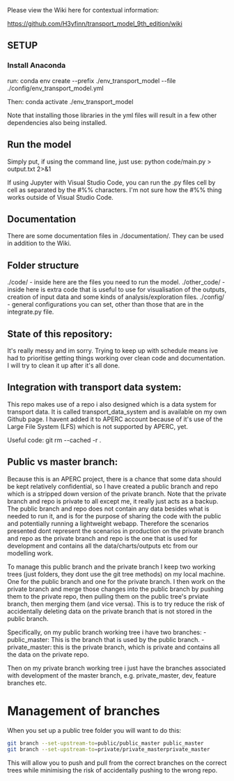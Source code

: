 Please view the Wiki here for contextual information:

https://github.com/H3yfinn/transport_model_9th_edition/wiki

## SETUP
### Install Anaconda
run:
conda env create --prefix ./env_transport_model --file ./config/env_transport_model.yml

Then:
conda activate ./env_transport_model

Note that installing those libraries in the yml files will result in a few other dependencies also being installed.

## Run the model
Simply put, if using the command line, just use:
python code/main.py > output.txt 2>&1

If using Jupyter with Visual Studio Code, you can run the .py files cell by cell as separated by the #%% characters. I'm not sure how the #%% thing works outside of Visual Studio Code.

## Documentation
There are some documentation files in ./documentation/. They can be used in addition to the Wiki.

## Folder structure
./code/ - inside here are the files you need to run the model. 
./other_code/ - inside here is extra code that is useful to use for visualisation of the outputs, creation of input data and some kinds of analysis/exploration files. 
./config/ - general configurations you can set, other than those that are in the integrate.py file.

## State of this repository:
It's really messy and im sorry. Trying to keep up with schedule means ive had to prioritise getting things working over clean code and documentation. I will try to clean it up after it's all done.

## Integration with transport data system:
This repo makes use of a repo i also designed which is a data system for transport data. It is called transport_data_system and is available on my own Github page. I havent added it to APERC account because of it's use of the Large File System (LFS) which is not supported by APERC, yet. 

Useful code:
git rm --cached -r .

## Public vs master branch:
Because this is an APERC project, there is a chance that some data should be kept relatively confidential, so I have created a public branch and repo which is a stripped down version of the private branch. Note that the private branch and repo is private to all except me, it really just acts as a backup. The public branch and repo does not contain any data besides what is needed to run it, and is for the purpose of sharing the code with the public and potentially running a lightweight webapp. Therefore the scenarios presented dont represent the scenarios in production on the private branch and repo as the private branch and repo is the one that is used for development and contains all the data/charts/outputs etc from our modelling work.

To manage this public branch and the private branch I keep two working trees (just folders, they dont use the git tree methods) on my local machine. One for the public branch and one for the private branch. I then work on the private branch and merge those changes into the public branch by pushing them to the private repo, then pulling them on the public tree's prviate branch, then merging them (and vice versa). This is to try reduce the risk of accidentally deleting data on the private branch that is not stored in the public branch.

Specifically, on my public branch working tree i have two branches: 
-public_master: This is the branch that is used by the public branch.
-private_master: this is the private branch, which is private and contains all the data on the private repo.

Then on my private branch working tree i just have the branches associated with development of the master branch, e.g. private_master, dev, feature branches etc.

# Management of branches
When you set up a public tree folder you will want to do this:
```bash
git branch --set-upstream-to=public/public_master public_master
git branch --set-upstream-to=private/private_masterprivate_master
```
This will allow you to push and pull from the correct branches on the correct trees while minimising the risk of accidentally pushing to the wrong repo.